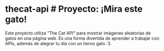 # thecat-api  # Proyecto: ¡Mira este gato!

Este proyecto utiliza "The Cat API" para mostrar imágenes aleatorias de gatos en una página web. Es una forma divertida de aprender a trabajar con APIs, además de alegrar tu día con un tierno gato :3.